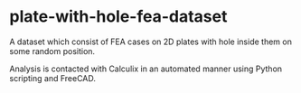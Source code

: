 # plate-with-hole-fea-dataset
A dataset which consist of FEA cases on 2D plates with hole inside them on some random position. 

Analysis is contacted with Calculix in an automated manner using Python scripting and FreeCAD.
